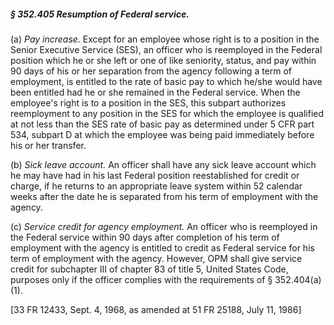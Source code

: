 ##### § 352.405 Resumption of Federal service. #####

(a) *Pay increase.* Except for an employee whose right is to a position in the Senior Executive Service (SES), an officer who is reemployed in the Federal position which he or she left or one of like seniority, status, and pay within 90 days of his or her separation from the agency following a term of employment, is entitled to the rate of basic pay to which he/she would have been entitled had he or she remained in the Federal service. When the employee's right is to a position in the SES, this subpart authorizes reemployment to any position in the SES for which the employee is qualified at not less than the SES rate of basic pay as determined under 5 CFR part 534, subpart D at which the employee was being paid immediately before his or her transfer.

(b) *Sick leave account.* An officer shall have any sick leave account which he may have had in his last Federal position reestablished for credit or charge, if he returns to an appropriate leave system within 52 calendar weeks after the date he is separated from his term of employment with the agency.

(c) *Service credit for agency employment.* An officer who is reemployed in the Federal service within 90 days after completion of his term of employment with the agency is entitled to credit as Federal service for his term of employment with the agency. However, OPM shall give service credit for subchapter III of chapter 83 of title 5, United States Code, purposes only if the officer complies with the requirements of § 352.404(a)(1).

[33 FR 12433, Sept. 4, 1968, as amended at 51 FR 25188, July 11, 1986]